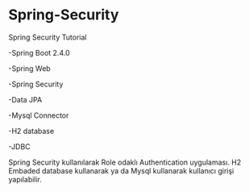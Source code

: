 # Spring-Security
Spring Security Tutorial

-Spring Boot 2.4.0

-Spring Web

-Spring Security

-Data JPA

-Mysql Connector

-H2 database

-JDBC


Spring Security kullanılarak Role odaklı Authentication uygulaması. 
H2 Embaded database kullanarak ya da Mysql kullanarak kullanıcı girişi yapılabilir. 

